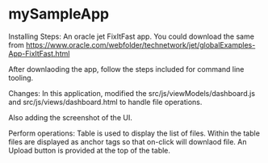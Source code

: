 # mySampleApp

Installing Steps:
An oracle jet FixItFast app. You could download the same from 
https://www.oracle.com/webfolder/technetwork/jet/globalExamples-App-FixItFast.html

After downlaoding the app, follow the steps included for command line tooling.

Changes:
In this application, modified the src/js/viewModels/dashboard.js and src/js/views/dashboard.html to handle file operations.

Also adding the screenshot of the UI.

Perform operations:
Table is used to display the list of files.
Within the table files are displayed as anchor tags so that on-click will downlaod file.
An Upload button is provided at the top of the table.
